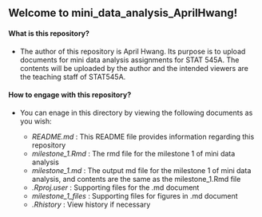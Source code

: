 ## Welcome to mini_data_analysis_AprilHwang!


#### What is this repository?
  
- The author of this repository is April Hwang. Its purpose is to upload documents for mini data analysis assignments for STAT 545A. The contents will be uploaded by the author and the intended viewers are the teaching staff of STAT545A.


#### How to engage with this repository?
  
- You can enage in this directory by viewing the following documents as you wish: 

  * _README.md_ : This README file provides information regarding this repository
  * _milestone_1.Rmd_ : The rmd file for the milestone 1 of mini data analysis
  * _milestone_1.md_ : The output md file for the milestone 1 of mini data analysis, and contents are the same as the milestone_1.Rmd file
  * _.Rproj.user_ : Supporting files for the .md document 
  * _milestone_1_files_ : Supporting files for figures in .md document
  * _.Rhistory_ : View history if necessary

  
  
  